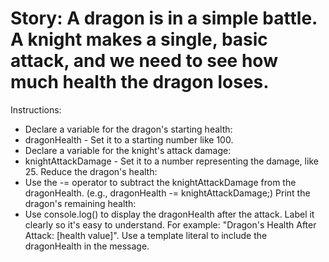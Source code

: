 <h1>Story: A dragon is in a simple battle. A knight makes a single, basic attack, and we need to see how much health the dragon loses.</h1>

Instructions:

* Declare a variable for the dragon's starting health:
* dragonHealth - Set it to a starting number like 100.
* Declare a variable for the knight's attack damage:
* knightAttackDamage - Set it to a number representing the damage, like 25.
Reduce the dragon's health:
* Use the -= operator to subtract the knightAttackDamage from the dragonHealth. (e.g., dragonHealth -= knightAttackDamage;)
Print the dragon's remaining health:
* Use console.log() to display the dragonHealth after the attack. Label it clearly so it's easy to understand. For example: "Dragon's Health After Attack: [health value]". Use a template literal to include the dragonHealth in the message.
